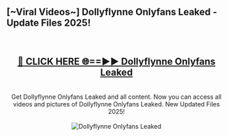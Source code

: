 <h2>[~Viral Videos~] Dollyflynne Onlyfans Leaked - Update Files 2025!</h2>
<br>
<div align="center">
<h2><a href="https://betterlinks.top/A2PfLJ" rel="nofollow">🔴 CLICK HERE 🌐==►► Dollyflynne Onlyfans Leaked</a></h2>
<br>
Get Dollyflynne Onlyfans Leaked and all content. Now you can access all videos and pictures of Dollyflynne Onlyfans Leaked. New Updated Files 2025!
<br>
<br>
<a href="https://betterlinks.top/A2PfLJ" rel="nofollow" data-target="animated-image.originalLink"><img src="https://i.ibb.co.com/WyWwxjT/player-gif2.gif" alt="Dollyflynne Onlyfans Leaked" style="max-width: 100%; display: inline-block;" data-target="animated-image.originalImage"></a>
</div>
<br>
